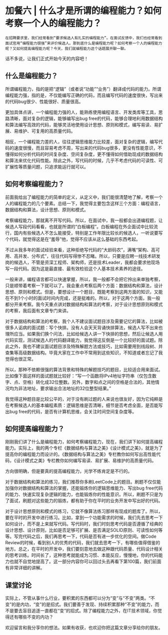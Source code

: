 # 加餐六 | 什么才是所谓的编程能力？如何考察一个人的编程能力？

    在招聘要求里，我们经常看到“要求候选人有扎实的编程能力”。在面试反馈中，我们也经常看到面试官用“编程能力很强”来评价候选人。那到底什么是编程能力呢？如何考察一个人的编程能力呢？又如何提高编程能力呢？今天，我们就编程能力这个话题展开聊一聊。

话不多说，让我们正式开始今天的内容吧！

## 什么是编程能力？

所谓编程能力，指的是把“逻辑”（或者说“功能”“业务”）翻译成代码的能力。所谓编程能力强，指的是，不仅能编写正确的代码，而且编写代码的速度很快，写出来的代码bug很少、性能很好、质量很高。

更加具体点讲，一个编程能力强的人，能熟练使用编程语言、开发类库等工具，思路清晰，面对复杂的逻辑，能够编写出bug free的代码，能够合理地利用数据结构和算法编写高效的代码，能够灵活地使用设计思想、原则和模式，编写易读、易扩展、易维护、可复用的高质量代码。

相反，一个编程能力差的人，往往逻辑思维能力比较差，面对复杂的逻辑，编写代码的速度很慢，而且容易考虑不周，写出来的代码bug很多，更没有性能意识，不懂得如何分析代码的时间复杂度、空间复杂度，更不懂得如何借助现成的数据结构和算法来优化代码性能。除此之外，写代码的时候，几乎不考虑代码的可读性、可扩展性等质量问题，只追求能运行就可以。

## 如何考察编程能力？

前面我给出了编程能力的简单的定义，从定义中，我们能很清楚地了解，考察一个人的编程能力的几个要素。总结一下，我觉得主要包含这样三个方面：编程语言，数据结构和算法，设计思想、原则和模式。

考察编程能力，那就离不开写代码。所以，在面试中，我一般都会出道编程题，让候选人写段代码看看，也就是所谓的“白板编程”。白板编程在外企面试中比较流行，国内有些候选人不怎么能接受，特别是工作年限比较长的候选人，一听说要写个代码，就觉得这是在“羞辱”他，觉得不应该从这么基础的东西考起。

不过从我多年的面试经验来看，这种拒绝写代码的“大龄码农”，满嘴“架构、高可用、高并发、分布式”，往往代码写得惨不忍睹。所以，只要是应聘一线技术研发岗的候选人，不管是资深工程师、架构师，还是技术Leader，我都会要求他现场写一段代码。因为这是最直接、最有效检验这个人基本技术素养的途径。

一般来讲，编程语言都可以快速掌握，所以，我一般都不会把它拎出来单独考察，只是顺带着考察一下就可以了。我会重点考察后两个方面：数据结构和算法，设计思想、原则和模式。但是，要想设计一个题目，既能考察到这两方面的知识，又能在不到1个小时的面试时间内完成，还是挺难的。所以，对于这两个方面，我一般都分开来考察。我今天重点讲对数据结构和算法的考察，对于设计思想原则和模式的考察，我后面有文章专门来讲。

对于数据结构和算法的考察，我个人不建议面试题目涉及需要记忆的算法，比如被很多人诟病的面试题：写个快排。没有人会天天背诵快排算法，候选人写不出来也理所应当。如果我们换个问法，比如给候选人讲一下快排的思想，然后让候选人用代码实现，测试候选人的代码翻译能力，我觉得这反倒是一个比较好的面试题。除此之外，我也不建议面试题目涉及特殊解题方法或技巧，比如需要用到线段树、并查集等高级数据结构。毕竟大家在工作中不常用到这些知识，不知道或者忘记了我觉得也很正常。

所以，那种不依赖很强的算法背景和特殊的解题技巧的题目，比较适合用来面试。比如像下面这样的面试题就比较好：“写一个函数将IPv4地址字符串（仅包含数字、点、空格）转化成32位整数。另外，数字和点之间的空格是合法的，其他情况均为非法地址，要求输出合法地址的32位整型结果。”

我觉得这种题目是比较公平的，对于没有刷过题的人来说也很友好，因为它纯粹是在考察候选人的基本编程素质：逻辑思维是否清晰，细节是否考虑全面，是否能写出bug free的代码，是否有计算机思维，会关注时间空间复杂度等。

## 如何提高编程能力？

刚刚我们讲了什么是编程能力，如何考察编程能力，现在，我们讲下如何提高编程能力。实际上，我的两个专栏《数据结构与算法之美》《设计模式之美》，就是为了提高你的编程能力而设计的。《数据结构与算法之美》专栏教你如何写出高性能代码，《设计模式之美》专栏教你如何编写易读、易扩展、易维护的高质量代码。

方向很明确，但是要真的提高编程能力，光学不练肯定是不行的。

对于数据结构和算法的练习，我们推荐你多刷LeetCode上的题目。刷题不仅仅能加强你对数据结构和算法的掌握，还能锻炼你的逻辑思维能力、写出bug free代码的能力、快速实现复杂逻辑的能力，也能锻炼你的性能意识。所以，刷题不只是为了面试，刷题对这些能力的锻炼，都有助于你在平时的业务开发中写出好的代码。

对于设计思想原则和模式的练习，它就不像算法练习那样有现成的题库了。所以，要在平时的开发中进行练习。比如，拿到一个功能需求的时候，我们先去思考一下如何设计，而不是上来就写代码。写代码时，我们时刻思考代码是否遵循了经典的设计思想、设计原则，比如是否足够可扩展、是否满足SOLID原则、可读性如何等等。写完代码之后，我们再思考一下，代码是否有进一步优化的空间。做Code Review的时候，看到别人的优秀的代码，我们就去思考一下，有哪些值得借鉴的地方。总之，在平时的开发中，我们要刻意地去做这种跟代码质量、代码设计相关的思考训练。时间长了，这种思考就能成为习惯、本能反应，慢慢地，你的代码能力也就不自觉地提高了。这一部分内容你可以回过头去再看下第100篇，我们前面有非常详细的讲解。

## 课堂讨论

实际上，不管从事什么行业，要积累的东西都可以分为“变”与“不变”两类。“不变”的是内功，“变”的是招式。我们要善于发现、持续积累那种“不变”的能力，而不是要去盲目追逐一直都在“变”的招式。除了编程能力之外，在IT技术领域，你觉得还有哪些不变的内功？

欢迎留言和我分享你的想法。如果有收获，也欢迎你把这篇文章分享给你的朋友。
    